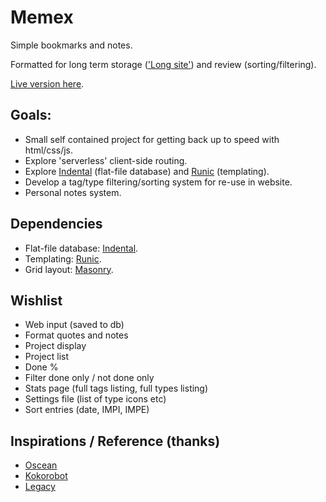 # Memex

Simple bookmarks and notes.

Formatted for long term storage (['Long site'](https://www.gwern.net/About)) and review (sorting/filtering).

[Live version here](https://kormyen.github.io/Memex/).

## Goals:

- Small self contained project for getting back up to speed with html/css/js.
- Explore 'serverless' client-side routing.
- Explore [Indental](https://wiki.xxiivv.com/#indental) (flat-file database) and [Runic](https://wiki.xxiivv.com/#runic) (templating).
- Develop a tag/type filtering/sorting system for re-use in website.
- Personal notes system.

## Dependencies

- Flat-file database: [Indental](https://wiki.xxiivv.com/#indental).
- Templating: [Runic](https://wiki.xxiivv.com/#runic).
- Grid layout: [Masonry](https://masonry.desandro.com/).

## Wishlist

- Web input (saved to db)
- Format quotes and notes 
- Project display
- Project list
- Done %
- Filter done only / not done only
- Stats page (full tags listing, full types listing)
- Settings file (list of type icons etc)
- Sort entries (date, IMPI, IMPE)

## Inspirations / Reference (thanks)

- [Oscean](https://github.com/XXIIVV/Oscean)
- [Kokorobot](https://github.com/rekkabell/kokorobot)
- [Legacy](https://github.com/nomand/Legacy)